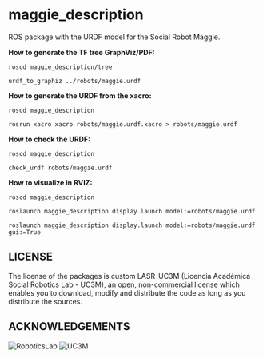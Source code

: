# maggie_description

ROS package with the URDF model for the Social Robot Maggie.

**How to generate the TF tree GraphViz/PDF:**

`roscd maggie_description/tree`

`urdf_to_graphiz ../robots/maggie.urdf`

**How to generate the URDF from the xacro:**

`roscd maggie_description`

`rosrun xacro xacro robots/maggie.urdf.xacro > robots/maggie.urdf`

**How to check the URDF:**

`roscd maggie_description`

`check_urdf robots/maggie.urdf`

**How to visualize in RVIZ:**

`roscd maggie_description`

`roslaunch maggie_description display.launch model:=robots/maggie.urdf`

`roslaunch maggie_description display.launch model:=robots/maggie.urdf gui:=True`


## LICENSE

The license of the packages is custom LASR-UC3M (Licencia Académica Social Robotics Lab - UC3M), an open, non-commercial license which enables you to download, modify and distribute the code as long as you distribute the sources.

## ACKNOWLEDGEMENTS

![RoboticsLab](http://ieee.uc3m.es/images/thumb/b/b6/Roboticslab_text_new.jpg/128px-Roboticslab_text_new.jpg)
![UC3M](http://ieee.uc3m.es/images/thumb/6/6b/Logo_uc3m_letras.png/256px-Logo_uc3m_letras.png)
